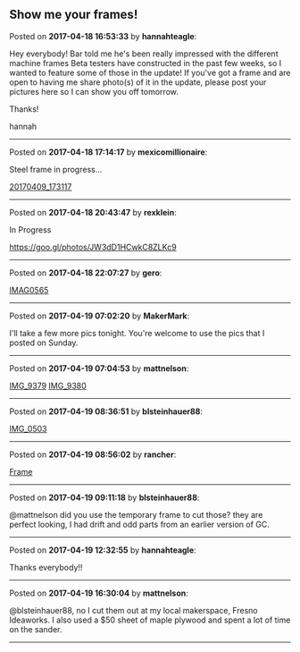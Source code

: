 ## Show me your frames!
Posted on **2017-04-18 16:53:33** by **hannahteagle**:

Hey everybody! Bar told me he's been really impressed with the different machine frames Beta testers have constructed in the past few weeks, so I wanted to feature some of those in the update! If you've got a frame and are open to having me share photo(s) of it in the update, please post your pictures here so I can show you off tomorrow.



Thanks!

hannah

---

Posted on **2017-04-18 17:14:17** by **mexicomillionaire**:

Steel frame in progress...



[20170409_173117](/images/e4/Ks/e4Ks_20170409_173117.jpg.jpg)

---

Posted on **2017-04-18 20:43:47** by **rexklein**:

In Progress

https://goo.gl/photos/JW3dD1HCwkC8ZLKc9

---

Posted on **2017-04-18 22:07:27** by **gero**:

[IMAG0565](/images/Vm/Ld/VmLd_imag0565.jpg.jpg)

---

Posted on **2017-04-19 07:02:20** by **MakerMark**:

I'll take a few more pics tonight. You're welcome to use the pics that I posted on Sunday.

---

Posted on **2017-04-19 07:04:53** by **mattnelson**:

[IMG_9379](/images/pd/Xv/pdXv_img_9379.jpg.jpg) [IMG_9380](/images/Sn/2u/Sn2u_img_9380.jpg.jpg)

---

Posted on **2017-04-19 08:36:51** by **blsteinhauer88**:

[IMG_0503](/images/5b/Ht/5bHt_img_0503.jpg.jpg)

---

Posted on **2017-04-19 08:56:02** by **rancher**:

[Frame](/images/TE/xj/TExj_frame.jpg.jpg)

---

Posted on **2017-04-19 09:11:18** by **blsteinhauer88**:

@mattnelson did you use the temporary frame to cut those?  they are perfect looking, I had drift and odd parts from an earlier version of GC.

---

Posted on **2017-04-19 12:32:55** by **hannahteagle**:

Thanks everybody!!

---

Posted on **2017-04-19 16:30:04** by **mattnelson**:

@blsteinhauer88, no I cut them out at my local makerspace, Fresno Ideaworks.  I also used a $50 sheet of maple plywood and spent a lot of time on the sander.

---

